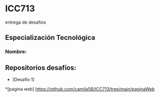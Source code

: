 # ICC713
entrega de desafios
## Especialización Tecnológica
### Nombre:
## Repositorios desafíos:
* [Desafío 1]


*[pagina web]
https://github.com/camila58/ICC713/tree/main/paginaWeb

